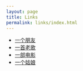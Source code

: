 ```yaml
---
layout: page
title: Links
permalink: links/index.html
---
```


* [一个朋友](http://blog.fuzhii.com/)
* [一首老歌](http://music.163.com/#/song?id=31673658)
* [一部电影](http://detachment-film.com/)
* [一个姑娘](http://weibo.com/yhyfly)


